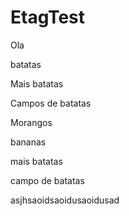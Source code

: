 # EtagTest

Ola

batatas

Mais batatas

Campos de batatas

Morangos

bananas

mais batatas

campo de batatas

asjhsaoidsaoidusaoidusad
